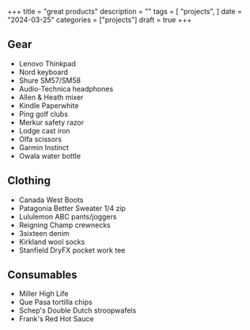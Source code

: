 +++
title = "great products"
description = ""
tags = [
    "projects",
]
date = "2024-03-25"
categories = ["projects"]
draft = true
+++

## Gear
- Lenovo Thinkpad
- Nord keyboard
- Shure SM57/SM58
- Audio-Technica headphones
- Allen & Heath mixer
- Kindle Paperwhite
- Ping golf clubs
- Merkur safety razor
- Lodge cast iron
- Olfa scissors
- Garmin Instinct
- Owala water bottle

## Clothing
- Canada West Boots
- Patagonia Better Sweater 1/4 zip
- Lululemon ABC pants/joggers
- Reigning Champ crewnecks
- 3sixteen denim
- Kirkland wool socks
- Stanfield DryFX pocket work tee

## Consumables
- Miller High Life
- Que Pasa tortilla chips
- Schep's Double Dutch stroopwafels
- Frank's Red Hot Sauce

